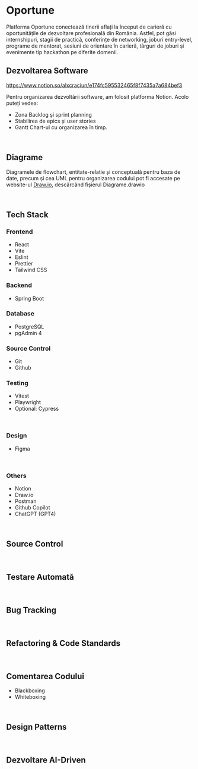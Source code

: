 # Oportune

Platforma Oportune conectează tinerii aflați la început de carieră cu oportunitățile de dezvoltare profesională din România. Astfel, pot găsi internshipuri, stagii de practică, conferințe de networking, joburi entry-level, programe de mentorat, sesiuni de orientare în carieră, târguri de joburi și evenimente tip hackathon pe diferite domenii.

## Dezvoltarea Software
https://www.notion.so/alxcraciun/e174fc595532465f8f7435a7a684bef3

Pentru organizarea dezvoltării software, am folosit platforma Notion. Acolo puteți vedea: 
- Zona Backlog și sprint planning
- Stabilirea de epics și user stories
- Gantt Chart-ul cu organizarea în timp.

<br />

## Diagrame
Diagramele de flowchart, entitate-relatie și conceptuală pentru baza de date, precum și cea UML pentru organizarea codului pot fi accesate pe website-ul [Draw.io](https://app.diagrams.net/), descărcând fișierul Diagrame.drawio

<br />

## Tech Stack

### Frontend
- React
- Vite
- Eslint
- Prettier
- Tailwind CSS


###  Backend
- Spring Boot

### Database
- PostgreSQL
- pgAdmin 4


### Source Control
- Git
- Github


### Testing
- Vitest
- Playwright
- Optional: Cypress

<br />

### Design
- Figma

<br />

### Others
- Notion
- Draw.io
- Postman
- Github Copilot 
- ChatGPT (GPT4)

<br />

## Source Control

<br />

## Testare Automată

<br />

## Bug Tracking

<br />

## Refactoring & Code Standards

<br />

## Comentarea Codului
- Blackboxing
- Whiteboxing

<br />

## Design Patterns


<br />

## Dezvoltare AI-Driven

<br />